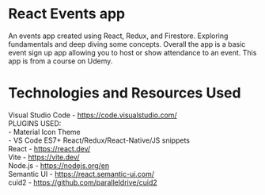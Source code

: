 # React Events app

An events app created using React, Redux, and Firestore. Exploring fundamentals and deep diving some concepts. Overall the app is a basic event sign up app allowing you to host or show attendance to an event. This app is from a course on Udemy.

# Technologies and Resources Used

Visual Studio Code - https://code.visualstudio.com/  
      PLUGINS USED:  
            - Material Icon Theme  
            - VS Code ES7+ React/Redux/React-Native/JS snippets  
React - https://react.dev/  
Vite - https://vite.dev/  
Node.js - https://nodejs.org/en  
Semantic UI - https://react.semantic-ui.com/  
cuid2 - https://github.com/paralleldrive/cuid2  


